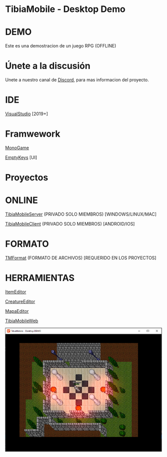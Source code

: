 # TibiaMobile - Desktop Demo

# DEMO
Este es una demostracion de un juego RPG (OFFLINE)

# Únete a la discusión
Unete a nuestro canal de [Discord](https://discord.gg/kZXactgWdw), para mas informacion del proyecto.

# IDE

[VisualStudio](https://visualstudio.microsoft.com/es/downloads) [2019+]

# Framwework
[MonoGame](https://www.monogame.net) 

[EmptyKeys](https://www.emptykeys.com) [UI]

# Proyectos

# ONLINE
[TibiaMobileServer](https://github.com/avalontm/TibiaMobileServer) (PRIVADO SOLO MIEMBROS) [WINDOWS/LINUX/MAC]

[TibiaMobileClient](https://github.com/avalontm/TibiaMobile) (PRIVADO SOLO MIEMBROS) [ANDROID/IOS]


# FORMATO
[TMFormat](https://github.com/avalontm/TMFormat) (FORMATO DE ARCHIVOS) [REQUERIDO EN LOS PROYECTOS]


# HERRAMIENTAS
[ItemEditor](https://github.com/avalontm/TMItemEditor)

[CreatureEditor](https://github.com/avalontm/TMCreatureEditor)

[MapaEditor](https://github.com/avalontm/TMEditorMap)

[TibiaMobileWeb](https://github.com/avalontm/TibiaMobileWeb)

![Main](images/screen1.png)

